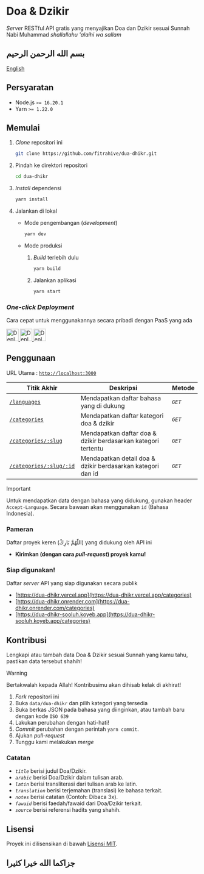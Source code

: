 # Doa & Dzikir

_Server_ RESTful API gratis yang menyajikan Doa dan Dzikir sesuai Sunnah Nabi Muhammad _shallallahu 'alaihi wa sallam_

## بسم الله الرحمن الرحيم

[English](./README.md)

## Persyaratan

- Node.js `>= 16.20.1`
- Yarn `>= 1.22.0`

## Memulai

1. _Clone_ repositori ini

   ```bash
   git clone https://github.com/fitrahive/dua-dhikr.git
   ```

2. Pindah ke direktori repositori

   ```bash
   cd dua-dhikr
   ```

3. _Install_ dependensi

   ```bash
   yarn install
   ```

4. Jalankan di lokal

   - Mode pengembangan (_development_)

     ```bash
     yarn dev
     ```

   - Mode produksi

     1. _Build_ terlebih dulu

        ```bash
        yarn build
        ```

     2. Jalankan aplikasi

        ```bash
        yarn start
        ```

### _One-click Deployment_

Cara cepat untuk menggunakannya secara pribadi dengan PaaS yang ada

<a href="https://vercel.com/new/clone?repository-url=https%3A%2F%2Fgithub.com%2Ffitrahive%2Fdua-dhikr%2Ftree%2Fmain">
  <img alt="Deploy dengan Vercel" src="https://vercel.com/button" height="32" />
</a>
<a href="https://app.koyeb.com/deploy?type=git&repository=github.com/fitrahive/dua-dhikr&branch=main&name=dua-dhikr">
  <img alt="Deploy dengan Koyeb" src="https://www.koyeb.com/static/images/deploy/button.svg" height="32" />
</a>
<a href="https://render.com/deploy">
  <img alt="Deploy dengan Render" src="https://render.com/images/deploy-to-render-button.svg" height="32" />
</a>

## Penggunaan

URL Utama : [`http://localhost:3000`](https://dua-dhikr.vercel.app)

| Titik Akhir                                                                    | Deskripsi                                                     | Metode  |
| ------------------------------------------------------------------------------ | ------------------------------------------------------------- | ------- |
| [`/languages`](https://dua-dhikr.vercel.app/languages)                         | Mendapatkan daftar bahasa yang di dukung                      | _`GET`_ |
| [`/categories`](https://dua-dhikr.vercel.app/categories)                       | Mendapatkan daftar kategori doa & dzikir                      | _`GET`_ |
| [`/categories/:slug`](https://dua-dhikr.vercel.app/categories/daily-dua)       | Mendapatkan daftar doa & dzikir berdasarkan kategori tertentu | _`GET`_ |
| [`/categories/:slug/:id`](https://dua-dhikr.vercel.app/categories/daily-dua/1) | Mendapatkan detail doa & dzikir berdasarkan kategori dan id   | _`GET`_ |

> [!IMPORTANT]
> Untuk mendapatkan data dengan bahasa yang didukung, gunakan header `Accept-Language`. Secara bawaan akan menggunakan `id` (Bahasa Indonesia).

### Pameran

Daftar proyek keren (اللّٰهُمَّ بَارِكْ) yang didukung oleh API ini

- **Kirimkan (dengan cara _pull-request_) proyek kamu!**

### Siap digunakan!

Daftar _server_ API yang siap digunakan secara publik

- [https://dua-dhikr.vercel.app](https://dua-dhikr.vercel.app/categories)
- [https://dua-dhikr.onrender.com](https://dua-dhikr.onrender.com/categories)
- [https://dua-dhikr-sooluh.koyeb.app](https://dua-dhikr-sooluh.koyeb.app/categories)

## Kontribusi

Lengkapi atau tambah data Doa & Dzikir sesuai Sunnah yang kamu tahu, pastikan data tersebut shahih!

> [!WARNING]
> Bertakwalah kepada Allah! Kontribusimu akan dihisab kelak di akhirat!

1. _Fork_ repositori ini
2. Buka `data/dua-dhikr` dan pilih kategori yang tersedia
3. Buka berkas JSON pada bahasa yang diinginkan, atau tambah baru dengan kode `ISO 639`
4. Lakukan perubahan dengan hati-hati!
5. _Commit_ perubahan dengan perintah `yarn commit`.
6. Ajukan _pull-request_
7. Tunggu kami melakukan _merge_

### Catatan

- _`title`_ berisi judul Doa/Dzikir.
- _`arabic`_ berisi Doa/Dzikir dalam tulisan arab.
- _`latin`_ berisi transliterasi dari tulisan arab ke latin.
- _`translation`_ berisi terjemahan (translasi) ke bahasa terkait.
- _`notes`_ berisi catatan (Contoh: Dibaca 3x).
- _`fawaid`_ berisi faedah/fawaid dari Doa/Dzikir terkait.
- _`source`_ berisi referensi hadits yang shahih.

## Lisensi

Proyek ini dilisensikan di bawah [Lisensi MIT](./LICENSE).<br>

## جزاكما الله خيرا كثيرا
